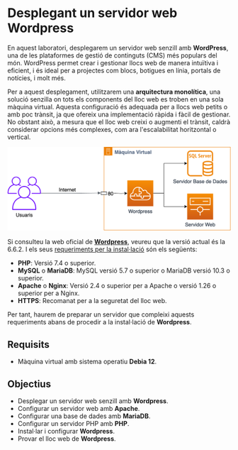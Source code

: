 # Desplegant un servidor web Wordpress

En aquest laboratori, desplegarem un servidor web senzill amb **WordPress**, una de les plataformes de gestió de continguts (CMS) més populars del món. WordPress permet crear i gestionar llocs web de manera intuïtiva i eficient, i és ideal per a projectes com blocs, botigues en línia, portals de notícies, i molt més.

Per a aquest desplegament, utilitzarem una **arquitectura monolítica**, una solució senzilla on tots els components del lloc web es troben en una sola màquina virtual. Aquesta configuració és adequada per a llocs web petits o amb poc trànsit, ja que ofereix una implementació ràpida i fàcil de gestionar. No obstant això, a mesura que el lloc web creixi o augmenti el trànsit, caldrà considerar opcions més complexes, com ara l'escalabilitat horitzontal o vertical.

![Esquema de la implementació monolítica](../figures/wordpress-mono/monolitic.png)

Si consulteu la web oficial de [**Wordpress**](https://wordpress.org/download), veureu que la versió actual és la 6.6.2. I els seus [requeriments per la instal·lació](https://developer.wordpress.org/advanced-administration/before-install/) són els següents:

* **PHP**: Versió 7.4 o superior.
* **MySQL** o **MariaDB**: MySQL versió 5.7 o superior o MariaDB versió 10.3 o superior.
* **Apache** o **Nginx**: Versió 2.4 o superior per a Apache o versió 1.26 o superior per a Nginx.
* **HTTPS**: Recomanat per a la seguretat del lloc web.

Per tant, haurem de preparar un servidor que compleixi aquests requeriments abans de procedir a la instal·lació de **Wordpress**.

## Requisits

* Màquina virtual amb sistema operatiu **Debia 12**.

## Objectius

* Desplegar un servidor web senzill amb **Wordpress**.
* Configurar un servidor web amb **Apache**.
* Configurar una base de dades amb **MariaDB**.
* Configurar un servidor PHP amb **PHP**.
* Instal·lar i configurar **Wordpress**.
* Provar el lloc web de **Wordpress**.
